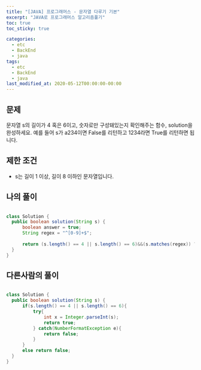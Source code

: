 ```yaml
---
title: "[JAVA] 프로그래머스 - 문자열 다루기 기본"
excerpt: "JAVA로 프로그래머스 알고리즘풀기"
toc: true
toc_sticky: true

categories:
  - etc
  - BackEnd
  - java
tags:
  - etc
  - BackEnd
  - java
last_modified_at: 2020-05-12T00:00:00-00:00
---
```


## 문제 

문자열 s의 길이가 4 혹은 6이고, 숫자로만 구성돼있는지 확인해주는 함수, solution을 완성하세요. 예를 들어 s가 a234이면 False를 리턴하고 1234라면 True를 리턴하면 됩니다.

## 제한 조건

+ s는 길이 1 이상, 길이 8 이하인 문자열입니다.

## 나의 풀이

```java

class Solution {
  public boolean solution(String s) {
      boolean answer = true;
      String regex = "^[0-9]+$";
        
      return (s.length() == 4 || s.length() == 6)&&(s.matches(regex)) ? true : false;
  }
}


```


## 다른사람의 풀이

```java

class Solution {
  public boolean solution(String s) {
      if(s.length() == 4 || s.length() == 6){
          try{
              int x = Integer.parseInt(s);
              return true;
          } catch(NumberFormatException e){
              return false;
          }
      }
      else return false;
  }
}

```

